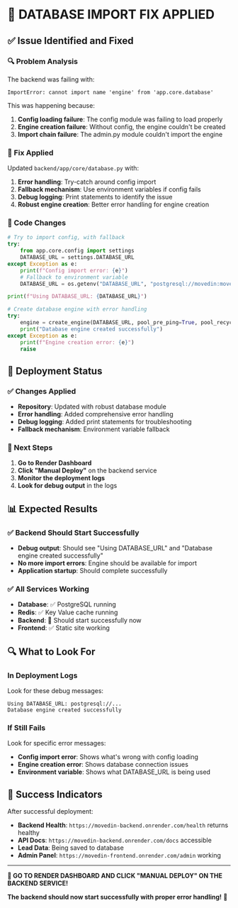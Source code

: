# 🔧 **DATABASE IMPORT FIX APPLIED**

## ✅ **Issue Identified and Fixed**

### **🔍 Problem Analysis**
The backend was failing with:
```
ImportError: cannot import name 'engine' from 'app.core.database'
```

This was happening because:
1. **Config loading failure**: The config module was failing to load properly
2. **Engine creation failure**: Without config, the engine couldn't be created
3. **Import chain failure**: The admin.py module couldn't import the engine

### **🔧 Fix Applied**
Updated `backend/app/core/database.py` with:

1. **Error handling**: Try-catch around config import
2. **Fallback mechanism**: Use environment variables if config fails
3. **Debug logging**: Print statements to identify the issue
4. **Robust engine creation**: Better error handling for engine creation

### **📝 Code Changes**
```python
# Try to import config, with fallback
try:
    from app.core.config import settings
    DATABASE_URL = settings.DATABASE_URL
except Exception as e:
    print(f"Config import error: {e}")
    # Fallback to environment variable
    DATABASE_URL = os.getenv("DATABASE_URL", "postgresql://movedin:movedin@postgres:5432/movedin")

print(f"Using DATABASE_URL: {DATABASE_URL}")

# Create database engine with error handling
try:
    engine = create_engine(DATABASE_URL, pool_pre_ping=True, pool_recycle=300)
    print("Database engine created successfully")
except Exception as e:
    print(f"Engine creation error: {e}")
    raise
```

## 🚀 **Deployment Status**

### **✅ Changes Applied**
- **Repository**: Updated with robust database module
- **Error handling**: Added comprehensive error handling
- **Debug logging**: Added print statements for troubleshooting
- **Fallback mechanism**: Environment variable fallback

### **🔄 Next Steps**
1. **Go to Render Dashboard**
2. **Click "Manual Deploy"** on the backend service
3. **Monitor the deployment logs**
4. **Look for debug output** in the logs

## 📊 **Expected Results**

### **✅ Backend Should Start Successfully**
- **Debug output**: Should see "Using DATABASE_URL" and "Database engine created successfully"
- **No more import errors**: Engine should be available for import
- **Application startup**: Should complete successfully

### **✅ All Services Working**
- **Database**: ✅ PostgreSQL running
- **Redis**: ✅ Key Value cache running
- **Backend**: 🔄 Should start successfully now
- **Frontend**: ✅ Static site working

## 🔍 **What to Look For**

### **In Deployment Logs**
Look for these debug messages:
```
Using DATABASE_URL: postgresql://...
Database engine created successfully
```

### **If Still Fails**
Look for specific error messages:
- **Config import error**: Shows what's wrong with config loading
- **Engine creation error**: Shows database connection issues
- **Environment variable**: Shows what DATABASE_URL is being used

## 🎯 **Success Indicators**

After successful deployment:
- **Backend Health**: `https://movedin-backend.onrender.com/health` returns healthy
- **API Docs**: `https://movedin-backend.onrender.com/docs` accessible
- **Lead Data**: Being saved to database
- **Admin Panel**: `https://movedin-frontend.onrender.com/admin` working

---

**🎯 GO TO RENDER DASHBOARD AND CLICK "MANUAL DEPLOY" ON THE BACKEND SERVICE!**

**The backend should now start successfully with proper error handling!** 🚀 